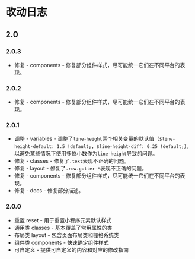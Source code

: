 # 改动日志

## 2.0

### 2.0.3

- 修复 - components - 修复部分组件样式，尽可能统一它们在不同平台的表现。

### 2.0.2

- 修复 - components - 修复部分组件样式，尽可能统一它们在不同平台的表现。

### 2.0.1

- 调整 - variables - 调整了`line-height`两个相关变量的默认值（`$line-height-default: 1.5 !default;`，`$line-height-diff: 0.25 !default;`），以避免某些情况下使用多位小数作为`line-height`导致的问题。
- 修复 - classes - 修复了`.text`表现不正确的问题。
- 修复 - layout - 修复了`.row.gutter-*`表现不正确的问题。
- 修复 - components - 修复部分组件样式，尽可能统一它们在不同平台的表现。
- 修复 - docs - 修复部分描述。

### 2.0.0

- 重置 reset - 用于重置小程序元素默认样式
- 通用类 classes - 基本覆盖了常用属性的类
- 布局类 layout - 包含页面布局类和栅格系统类
- 组件类 components - 快速确定组件样式
- 可自定义 - 提供可自定义的内容和对应的修改指南
